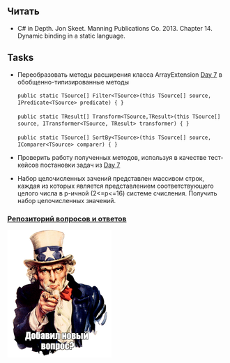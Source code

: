 ## Читать
- C# in Depth. Jon Skeet. Manning Publications Co. 2013. Chapter 14. Dynamic binding in a static language.

## Tasks

- Переобразовать методы расширения класса ArrayExtension [Day 7](https://github.com/AnzhelikaKravchuk/.NET-Training.-Spring-2019/tree/master/Day%207%20-%2002.04.2019) в обобщенно-типизированные методы
      
      public static TSource[] Filter<TSource>(this TSource[] source, IPredicate<TSource> predicate) { }
      
      public static TResult[] Transform<TSource,TResult>(this TSource[] source, ITransformer<TSource, TResult> transformer) { }
      
      public static TSource[] SortBy<TSource>(this TSource[] source, IComparer<TSource> comparer) { } 
  
- Проверить работу полученных методов, используя в качестве тест-кейсов постановки задач из [Day 7](https://github.com/AnzhelikaKravchuk/.NET-Training.-Spring-2019/tree/master/Day%207%20-%2002.04.2019)
- Набор целочисленных зачений представлен массивом строк, каждая из которых является представлением соответствующего целого числа в p-ичной (2<=p<=16) системе счисления. Получить набор целочисленных значений.

### [Репозиторий вопросов и ответов](https://github.com/AnzhelikaKravchuk/.NET-Training.-Spring-2019/tree/master/.Net-Interview-Questions)

![](https://github.com/AnzhelikaKravchuk/Materials/blob/master/Pictures/Q%26A.png)
